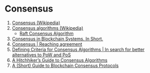Consensus
=========

1. [Consensus (Wikipedia)](https://en.wikipedia.org/wiki/Consensus_(computer_science))
2. [Consensus algorithms (Wikipedia)](https://en.wikipedia.org/wiki/Consensus_algorithm)
    - [Raft Consensus Algorithm](raft-consensus-algorithm/)
3. [Consensus in Blockchain Systems. In Short.](https://medium.com/@chrshmmmr/consensus-in-blockchain-systems-in-short-691fc7d1fefe)
4. [Consensus | Reaching agreement](https://www.cs.rutgers.edu/~pxk/417/notes/content/consensus.html)
5. [Defining Criteria for Consensus Algorithms | In search for better alternatives to PoW and PoS](https://medium.com/pandoraboxchain/defining-criteria-for-consensus-algorithms-63d4ce2243e5)
6. [A Hitchhiker’s Guide to Consensus Algorithms](https://hackernoon.com/a-hitchhikers-guide-to-consensus-algorithms-d81aae3eb0e3)
7. [A (Short) Guide to Blockchain Consensus Protocols](https://www.coindesk.com/short-guide-blockchain-consensus-protocols/)
